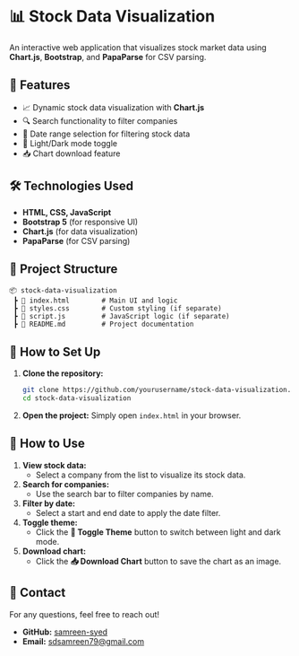# 📊 Stock Data Visualization

An interactive web application that visualizes stock market data using **Chart.js**, **Bootstrap**, and **PapaParse** for CSV parsing.

## 🚀 Features
- 📈 Dynamic stock data visualization with **Chart.js**
- 🔍 Search functionality to filter companies
- 📅 Date range selection for filtering stock data
- 🌙 Light/Dark mode toggle
- 📥 Chart download feature

## 🛠 Technologies Used
- **HTML, CSS, JavaScript**
- **Bootstrap 5** (for responsive UI)
- **Chart.js** (for data visualization)
- **PapaParse** (for CSV parsing)

## 📂 Project Structure
```
📦 stock-data-visualization
 ┣ 📜 index.html        # Main UI and logic
 ┣ 📜 styles.css        # Custom styling (if separate)
 ┣ 📜 script.js         # JavaScript logic (if separate)
 ┣ 📜 README.md         # Project documentation
```

## 📌 How to Set Up
1. **Clone the repository:**
   ```sh
   git clone https://github.com/yourusername/stock-data-visualization.git
   cd stock-data-visualization
   ```

2. **Open the project:**
   Simply open `index.html` in your browser.

## 🎯 How to Use
1. **View stock data:**
   - Select a company from the list to visualize its stock data.
2. **Search for companies:**
   - Use the search bar to filter companies by name.
3. **Filter by date:**
   - Select a start and end date to apply the date filter.
4. **Toggle theme:**
   - Click the **🌙 Toggle Theme** button to switch between light and dark mode.
5. **Download chart:**
   - Click the **📥 Download Chart** button to save the chart as an image.

## 📧 Contact
For any questions, feel free to reach out!
- **GitHub:** [samreen-syed](https://github.com/samreen-syed)
- **Email:** sdsamreen79@gmail.com

